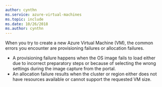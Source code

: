 ```yaml
---
author: cynthn
ms.service: azure-virtual-machines
ms.topic: include
ms.date: 10/26/2018
ms.author: cynthn
---
```

When you try to create a new Azure Virtual Machine (VM), the common errors you encounter are provisioning failures or allocation failures.

* A provisioning failure happens when the OS image fails to load either due to incorrect preparatory steps or because of selecting the wrong settings during the image capture from the portal.
* An allocation failure results when the cluster or region either does not have resources available or cannot support the requested VM size.

